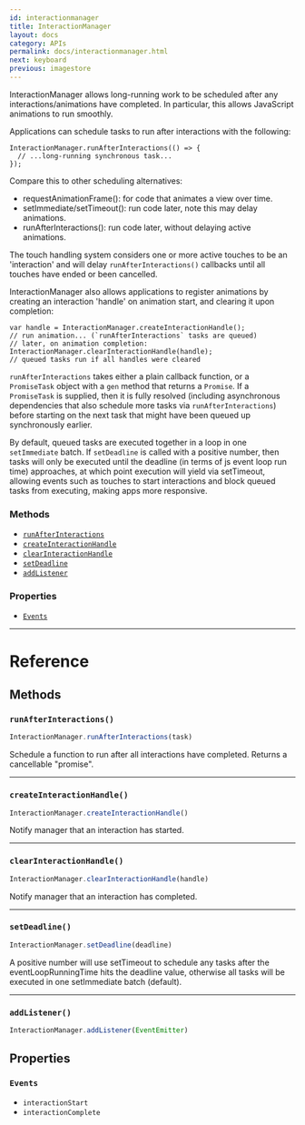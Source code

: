 ```yaml
---
id: interactionmanager
title: InteractionManager
layout: docs
category: APIs
permalink: docs/interactionmanager.html
next: keyboard
previous: imagestore
---
```


InteractionManager allows long-running work to be scheduled after any
interactions/animations have completed. In particular, this allows JavaScript
animations to run smoothly.

Applications can schedule tasks to run after interactions with the following:

```
InteractionManager.runAfterInteractions(() => {
  // ...long-running synchronous task...
});
```

Compare this to other scheduling alternatives:

- requestAnimationFrame(): for code that animates a view over time.
- setImmediate/setTimeout(): run code later, note this may delay animations.
- runAfterInteractions(): run code later, without delaying active animations.

The touch handling system considers one or more active touches to be an
'interaction' and will delay `runAfterInteractions()` callbacks until all
touches have ended or been cancelled.

InteractionManager also allows applications to register animations by
creating an interaction 'handle' on animation start, and clearing it upon
completion:

```
var handle = InteractionManager.createInteractionHandle();
// run animation... (`runAfterInteractions` tasks are queued)
// later, on animation completion:
InteractionManager.clearInteractionHandle(handle);
// queued tasks run if all handles were cleared
```

`runAfterInteractions` takes either a plain callback function, or a
`PromiseTask` object with a `gen` method that returns a `Promise`.  If a
`PromiseTask` is supplied, then it is fully resolved (including asynchronous
dependencies that also schedule more tasks via `runAfterInteractions`) before
starting on the next task that might have been queued up synchronously
earlier.

By default, queued tasks are executed together in a loop in one
`setImmediate` batch. If `setDeadline` is called with a positive number, then
tasks will only be executed until the deadline (in terms of js event loop run
time) approaches, at which point execution will yield via setTimeout,
allowing events such as touches to start interactions and block queued tasks
from executing, making apps more responsive.


### Methods

- [`runAfterInteractions`](docs/interactionmanager.html#runafterinteractions)
- [`createInteractionHandle`](docs/interactionmanager.html#createinteractionhandle)
- [`clearInteractionHandle`](docs/interactionmanager.html#clearinteractionhandle)
- [`setDeadline`](docs/interactionmanager.html#setdeadline)
- [`addListener`](docs/interactionmanager.html#addlistener)


### Properties

- [`Events`](docs/interactionmanager.html#events)




---

# Reference

## Methods

### `runAfterInteractions()`

```javascript
InteractionManager.runAfterInteractions(task)
```


Schedule a function to run after all interactions have completed. Returns a cancellable
"promise".




---

### `createInteractionHandle()`

```javascript
InteractionManager.createInteractionHandle()
```


Notify manager that an interaction has started.




---

### `clearInteractionHandle()`

```javascript
InteractionManager.clearInteractionHandle(handle)
```


Notify manager that an interaction has completed.




---

### `setDeadline()`

```javascript
InteractionManager.setDeadline(deadline)
```


A positive number will use setTimeout to schedule any tasks after the
eventLoopRunningTime hits the deadline value, otherwise all tasks will be
executed in one setImmediate batch (default).

---

### `addListener()`

```javascript
InteractionManager.addListener(EventEmitter)
```



## Properties

### `Events`

- `interactionStart`
- `interactionComplete` 


